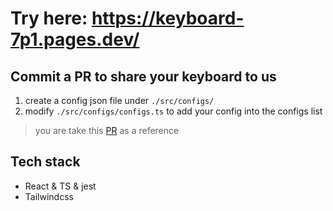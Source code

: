 # Try here: https://keyboard-7p1.pages.dev/

## Commit a PR to share your keyboard to us

1. create a config json file under `./src/configs/`
2. modify `./src/configs/configs.ts` to add your config into the configs list

> you are take this [PR](https://github.com/LintaoAmons/Keyboard/pull/5) as a reference

## Tech stack

- React & TS & jest
- Tailwindcss

